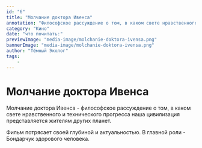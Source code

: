 ```yaml
---
id: "6"
title: "Молчание доктора Ивенса"
annotation: "Философское рассуждение о том, в каком свете нравственного и технического прогресса наша цивилизация представляется жителям других планет."
category: "Кино"
date: "что почитать:"
previewImage: "media-image/molchanie-doktora-ivensa.png"
bannerImage: "media-image/molchanie-doktora-ivensa.png"
author: "Тёмный Эколог"
tags:
    - 
---
```

# Молчание доктора Ивенса

Молчание доктора Ивенса - философское рассуждение о том, в каком свете нравственного и технического прогресса наша цивилизация представляется жителям других планет.

Фильм потрясает своей глубиной и актуальностью. В главной роли - Бондарчук здорового человека.